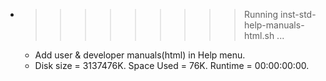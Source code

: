 * >>>>>>>>> Running inst-std-help-manuals-html.sh ...
  * Add user & developer manuals(html) in Help menu.
  * Disk size = 3137476K. Space Used = 76K. Runtime = 00:00:00:00.

